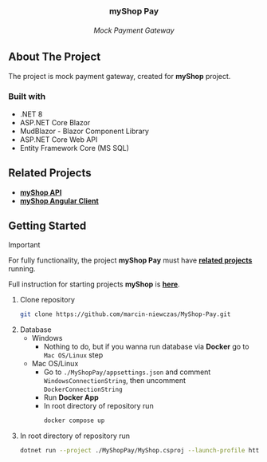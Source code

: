 <div align="center"> 
  <h3>myShop Pay</h3>
  <h6>Mock Payment Gateway<h6>
</div>

## About The Project
The project is mock payment gateway, created for **myShop** project.
### Built with
* .NET 8
* ASP.NET Core Blazor
* MudBlazor - Blazor Component Library
* ASP.NET Core Web API
* Entity Framework Core (MS SQL)
## Related Projects
* **[myShop API](https://github.com/marcin-niewczas/MyShop-API)**
* **[myShop Angular Client](https://github.com/marcin-niewczas/MyShop-Angular-Client)**

## Getting Started
> [!Important]
> For fully functionality, the project **myShop Pay** must have **[related projects](#related-projects)** running.
> 
> Full instruction for starting projects **myShop** is **[here](https://github.com/marcin-niewczas/MyShop-API#getting-started)**.
1. Clone repository
   ```sh
   git clone https://github.com/marcin-niewczas/MyShop-Pay.git
   ```
2. Database
   - Windows
     - Nothing to do, but if you wanna run database via **Docker** go to `Mac OS/Linux` step
   - Mac OS/Linux
     - Go to `./MyShopPay/appsettings.json` and comment `WindowsConnectionString`, then uncomment `DockerConnectionString`
     - Run **Docker App**
     - In root directory of repository run
       ```sh
       docker compose up
       ```
3. In root directory of repository run
   ```sh
   dotnet run --project ./MyShopPay/MyShop.csproj --launch-profile https
   ```
